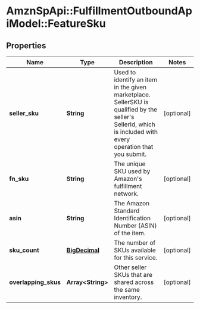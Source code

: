 # AmznSpApi::FulfillmentOutboundApiModel::FeatureSku

## Properties
Name | Type | Description | Notes
------------ | ------------- | ------------- | -------------
**seller_sku** | **String** | Used to identify an item in the given marketplace. SellerSKU is qualified by the seller&#x27;s SellerId, which is included with every operation that you submit. | [optional] 
**fn_sku** | **String** | The unique SKU used by Amazon&#x27;s fulfillment network. | [optional] 
**asin** | **String** | The Amazon Standard Identification Number (ASIN) of the item. | [optional] 
**sku_count** | [**BigDecimal**](BigDecimal.md) | The number of SKUs available for this service. | [optional] 
**overlapping_skus** | **Array&lt;String&gt;** | Other seller SKUs that are shared across the same inventory. | [optional] 

